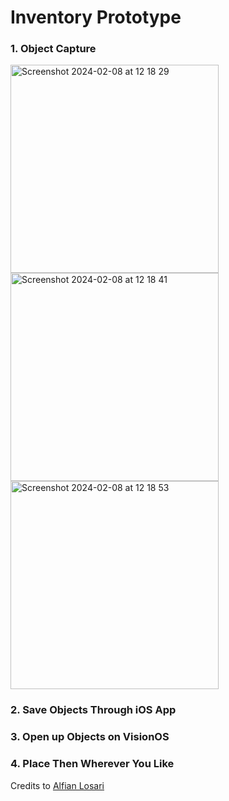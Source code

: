 # Inventory Prototype

### 1. Object Capture
<img width="333" alt="Screenshot 2024-02-08 at 12 18 29" src="https://github.com/GabrielM33/Inventory-iOSVisionOS/assets/123421871/3a91b57a-c283-4e63-b7cd-019311484767">
<img width="333" alt="Screenshot 2024-02-08 at 12 18 41" src="https://github.com/GabrielM33/Inventory-iOSVisionOS/assets/123421871/58ae0049-f3af-4478-8d72-6ff1ea90181f">
<img width="333" alt="Screenshot 2024-02-08 at 12 18 53" src="https://github.com/GabrielM33/Inventory-iOSVisionOS/assets/123421871/b2ab30a3-186c-4803-9e77-f64ce835a90f">

### 2. Save Objects Through iOS App

### 3. Open up Objects on VisionOS

### 4. Place Then Wherever You Like

Credits to [Alfian Losari](https://github.com/alfianlosari)
